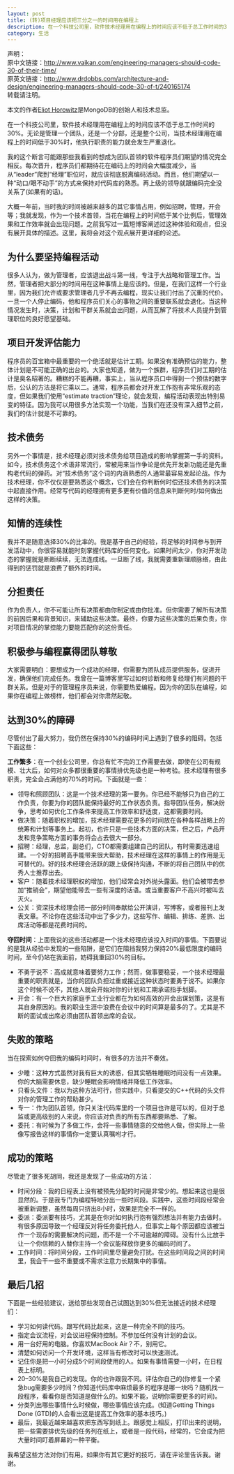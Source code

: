 ```yaml
---
layout: post
title: (转)项目经理应该把三分之一的时间用在编程上
description: 在一个科技公司里，软件技术经理用在编程上的时间应该不低于总工作时间的30%。无论是管理一个团队，还是一个分部，还是整个公司，当技术经理用在编程上的时间低于30%时，他执行职责的能力就会发生严重退化。
category: 生活
---
```


声明：  
原中文链接：<http://www.vaikan.com/engineering-managers-should-code-30-of-their-time/>  
原英文链接：<http://www.drdobbs.com/architecture-and-design/engineering-managers-should-code-30-of-t/240165174>  
转载请注明。

本文的作者[Eliot Horowitz](http://en.wikipedia.org/wiki/Eliot_Horowitz)是MongoDB的创始人和技术总监。

在一个科技公司里，软件技术经理用在编程上的时间应该不低于总工作时间的30%。无论是管理一个团队，还是一个分部，还是整个公司，当技术经理用在编程上的时间低于30%时，他执行职责的能力就会发生严重退化。

我的这个断言可能跟那些我看到的想成为团队首领的软件程序员们期望的情况完全相反。每次晋升，程序员们都期待花在编码上的时间会大幅度减少，当从“leader”爬到“经理”职位时，就应该彻底脱离编码活动。而且，他们期望以一种“动口/眼不动手”的方式来保持对代码库的熟悉。再上级的领导就跟编码完全没关系了(如果有的话)。

大概一年前，当时我的时间被越来越多的其它事情占用，例如招聘，管理，开会等；我就发现，作为一个技术首领，当花在编程上的时间低于某个比例后，管理效果和工作效率就会出现问题。之前我写过一篇短博客阐述过这种体验和观点，但没有展开具体的描述。这里，我将会对这个观点展开更详细的论述。

## 为什么要坚持编程活动

很多人认为，做为管理者，应该退出战斗第一线，专注于大战略和管理工作。当然，管理者把大部分的时间用在这种事情上是应该的。但是，在我们这样一个行业里，因为我们允许或要求管理者几乎不再去编程，现实让我们付出了沉重的代价。一旦一个人停止编码，他和程序员们关心的事物之间的重要联系就会退化。当这种情况发生时，决策，计划和干群关系就会出问题，从而瓦解了将技术人员提升到管理职位的良好愿望基础。

## 项目开发评估能力

程序员的百宝箱中最重要的一个绝活就是估计工期。如果没有准确预估的能力，整体计划是不可能正确的出台的。大家也知道，做为一个族群，程序员们对工期的估计是臭名昭著的。糟糕的不能再糟，事实上，当从程序员口中得到一个预估的数字后，公认的方法是将它乘以二。通常，程序员都会对开发工作抱有非常乐观的态度，但如果我们使用“estimate traction”理论，就会发现，编程活动表现出特别易变的特征。因为我可以用很多方法实现一个功能，当我们在还没有深入细节之前，我们的估计就是不可靠的。

## 技术债务

另外一个事情是，技术经理必须对技术债务给项目造成的影响掌握第一手的资料。如今，技术债务这个术语非常流行，常被用来当作争论是优先开发新功能还是先重构老代码的弹药。对“技术债务”这个词的内涵熟悉的人通常最容易发起论战。作为技术经理，你不仅仅是要熟悉这个概念，它们会在你判断何时偿还技术债务的决策中起直接作用。经常写代码的经理拥有更多更有价值的信息来判断何时/如何做出这样的决策。

## 知情的连续性

我并不是随意选择30%的比率的。我是基于自己的经验，将足够的时间参与到开发活动中，你很容易就能时刻掌握代码库的任何变化。如果时间太少，你对开发动态的掌握就是断断续续，无法连成线。一旦断了线，我就需要重新理顺脉络，由此得到的惩罚就是浪费了额外的时间。

## 分担责任

作为负责人，你不可能让所有决策都由你制定或由你批准。但你需要了解所有决策的前因后果和背景知识，来辅助这些决策。最终，你要为这些决策的后果负责，你对项目情况的掌控能力要能匹配你的这份责任。

## 积极参与编程赢得团队尊敬

大家需要明白：要想成为一个成功的经理，你需要为团队成员提供服务，促进开发，确保他们完成任务。我曾在一篇博客里写过如何诊断和修复经理们有问题的干群关系。但是对于的管理程序员来说，你需要热爱编程。因为你的团队在编程，如果你在编程上做榜样，他们都会对你肃然起敬。

## 达到30%的障碍

尽管付出了最大努力，我仍然在保持30%的编码时间上遇到了很多的阻碍。包括下面这些：

**工作繁多**：在一个创业公司里，你总有忙不完的工作需要去做，即使在公司有规模、壮大后，如何对众多都很重要的事情排优先级也是一种考验。技术经理有很多职责，完全会占满他的70%的时间。下面就是一些：

* 领导和照顾团队：这是一个技术经理的第一要务。你已经不能够只为自己的工作负责，你要为你的团队能保持最好的工作状态负责。指导团队任务，解决纷争，思考如何优化工作条件来提高工作效率和舒适度，这都需要时间。
* 做决策：随着职权的增加，技术经理需要花更多的时间放在各种各样战略上的统筹和计划等事务上。起初，也许只是一些技术方面的决策，但之后，产品开发和竞争策略方面的事务将会占去很大一部分。
* 招聘：经理，总监，副总们，CTO都需要组建自己的团队，有时需要迅速组建。一个好的招聘高手能带来很大帮助，技术经理在这样的事情上的作用是无可替代的。好的技术经理会活跃的跟上级保持沟通，不断的将自己团队中的优秀人士推荐出去。
* 客户：随着技术经理职权的增加，他们经常会对外抛头露面。他们会被带去参加“推销会”，期望他能带去一些有深度的话语。或当重要客户不高兴时被叫去灭火。
* 公关：资深技术经理会把一部分时间奉献给公开演讲，写博客，或者报刊上发表文章。不论你在这些活动中出了多少力，这些写作、编辑、排练、差旅、出席活动等都是花费时间的。

**夺回时间**：上面我说的这些活动都是一个技术经理应该投入时间的事情。下面要说的是我从经验中发现的一些陷阱，是它们在阻挡我努力保持20%最低限度的编码时间，至今仍站在我面前，妨碍我重回30%的目标。

* 不勇于说不：高成就意味着要努力工作；然而，做事要稳妥，一个技术经理最重要的职责就是，当你的团队负担过重或接近这种状态时要勇于说不。如果你这个时候不说不，其他人就会开始对你的计划和工期承诺指手划脚。
* 开会：有一个巨大的家庭手工业行业都在为如何高效的开会出谋划策，这是有其自身原因的。我的职业生涯中浪费在会议中的时间算是最多的了。尤其是不断的面试或出席必须由团队首领出席的会议。

## 失败的策略

当在探索如何夺回我的编码时间时，有很多的方法并不奏效。

* 少睡：这种方式虽然对我有巨大的诱惑，但其实牺牲睡眠时间没有一点效果。你的大脑需要休息，缺少睡眠会影响情绪并降低工作效率。
* 只看头文件：我以为这种方法可行，但实践中，只看提交的C++代码的头文件对你的管理工作的帮助甚少。
* 专一：作为团队首领，你只关注代码库里的一个项目也许是可以的，但对于总监或更高级别的人来说，你应该对负责的所有东西都要熟悉、了解。
* 委托：有时候为了多做工作，会将一些事情随意的交给他人做，但实际上一些像写报告这样的事情你一定要认真嘱咐才行。

## 成功的策略

尽管走了很多死胡同，我还是发现了一些成功的方法：

* 时间分段：我的日程表上没有被预先分配的时间是非常少的。想起来这也是很显然的。于是我专门为编程特地分出一些时间段。实践中，这些时间段经常会被重新调整，虽然每周只挤出8小时，效果是完全不一样的。
* 委派：委派要有技巧，尤其是在你对如何执行抱有强烈想法并有能力去做时。有很多原因导致一个经理反对将任务委托他人，但事实上每个原因都应该被当作一个现存的需要解决的问题，而不是一个不可逾越的障碍。没有什么比放手让一个你信赖的人替你主持一个会议能释放你更多的编码时间了。
* 工作时间：将时间分段，工作时间里尽量避免打扰。在这些时间段之间的时间里，我会干一些不重要或不需求注意力长期集中的事情。

## 最后几招

下面是一些经验建议，送给那些发现自己试图达到30%但无法接近的技术经理们：

* 学习如何读代码。跟写代码比起来，这是一种完全不同的技巧。
* 指定会议流程，对会议进程保持控制。不参加任何没有计划的会议。
* 用一台好用的电脑。你喜欢MacBook Air？不，别用它。
* 清楚如何访问一个开发环境，这样当有修改时可以快速测试。
* 记住你是把一小时分成5个时间段使用的人。如果有事情需要一小时，在日程表上标明。
* 20–30%是我自己的发现。你的也许跟我不同。评估你自己的(你修复一个紧急bug需要多少时间？你知道代码库中麻烦最多的程序是哪一块吗？随机找一段程序，看看你是否知道是做什么的。如果不能，说明你需要更多的时间)。
* 分类列出哪些事情什么时候做，哪些事情应该完成。(知道Getting Things Done (GTD)的人会看出这是提高工作效率的基本技巧。)
* 最后，我最近越来越喜欢把东西写到纸上。跟感觉上相反，打印出来的说明，把一些需要排优先级的任务列在纸上，或者是一段代码，经常的，它会成为把大量时间盯着屏幕的一种平衡。

我希望这些方法对你们有用。如果你有其它更好的技巧，请在评论里告诉我。谢谢。